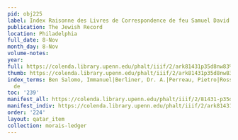 ```yaml
---
pid: obj225
label: Index Raisonne des Livres de Correspondence de feu Samuel David Luzzatto. Padoue.
publication: The Jewish Record
location: Philadelphia
full_date: 8-Nov
month_day: 8-Nov
volume-notes:
year:
full: https://colenda.library.upenn.edu/phalt/iiif/2/ark81431p35d8nw83%2FSHA256E-s7631873--51b06063f846d07de1d05212906c46ca5010371e716c83a5ed5ad163d477eddc.jpeg/full/3500,/0/default.jpg
thumb: https://colenda.library.upenn.edu/phalt/iiif/2/ark81431p35d8nw83%2FSHA256E-s7631873--51b06063f846d07de1d05212906c46ca5010371e716c83a5ed5ad163d477eddc.jpeg/full/!200,200/0/default.jpg
index_terms: Ben Salomo, Immanuel|Berliner, Dr. A.|Perreau, Pietro|Rossi, Azariah
  de
toc: '239'
manifest_all: https://colenda.library.upenn.edu/phalt/iiif/2/81431-p35d8nw83/manifest
manifest_indiv: https://colenda.library.upenn.edu/phalt/iiif/2/ark81431p35d8nw83%2FSHA256E-s7631873--51b06063f846d07de1d05212906c46ca5010371e716c83a5ed5ad163d477eddc.jpeg
order: '224'
layout: qatar_item
collection: morais-ledger
---
```

